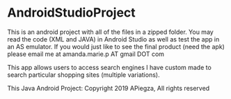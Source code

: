 # AndroidStudioProject

This is an android project with all of the files in a zipped folder. You may read the code (XML and JAVA) in Android Studio as well as test 
the app in an AS emulator. If you would just like to see the final product (need the apk) please email me at amanda.marie.p AT 
gmail DOT com 

This app allows users to access search engines I have custom made to search particular shopping sites (multiple variations). 

This Java Android Project: Copyright 2019 APiegza, All rights reserved
